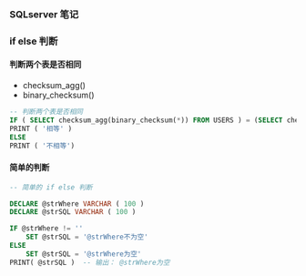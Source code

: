 ### 		SQLserver 笔记


### if else 判断

#### 判断两个表是否相同

* checksum_agg()
* binary_checksum()

```SQL
-- 判断两个表是否相同
IF ( SELECT checksum_agg(binary_checksum(*)) FROM USERS ) = (SELECT checksum_agg(binary_checksum(*)) FROM USERS ) 
PRINT ( '相等' ) 
ELSE 
PRINT ( '不相等')
```

#### 简单的判断
```SQL
-- 简单的 if else 判断

DECLARE @strWhere VARCHAR ( 100 ) 
DECLARE @strSQL VARCHAR ( 100 )

IF @strWhere != '' 	
	SET @strSQL = '@strWhere不为空' 
ELSE 	
	SET @strSQL = '@strWhere为空' 
PRINT( @strSQL )  -- 输出： @strWhere为空
```
